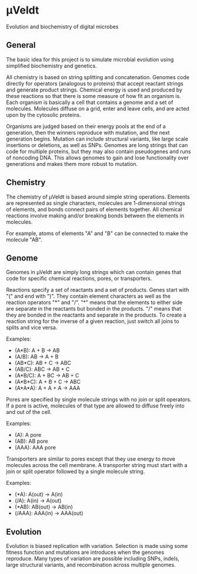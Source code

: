&mu;Veldt
=========

Evolution and biochemistry of digital microbes


General
-------

The basic idea for this project is to simulate microbial evolution using simplified biochemistry and genetics.

All chemistry is based on string splitting and concatenation.  Genomes code directly for operators (analogous to proteins) that accept reactant strings and generate product strings.  Chemical energy is used and produced by these reactions so that there is some measure of how fit an organism is.  Each organism is basically a cell that contains a genome and a set of molecules.  Molecules diffuse on a grid, enter and leave cells, and are acted upon by the cytosolic proteins.

Organisms are judged based on their energy pools at the end of a generation, then the winners reproduce with mutation, and the next generation begins.  Mutation can include structural variants, like large scale insertions or deletions, as well as SNPs.  Genomes are long strings that can code for multiple proteins, but they may also contain pseudogenes and runs of noncoding DNA.  This allows genomes to gain and lose functionality over generations and makes them more robust to mutation.


Chemistry
---------

The chemistry of &mu;Veldt is based around simple string operations.  Elements are represented as single characters, molecules are 1-dimensional strings of elements, and bonds connect pairs of elements together.  All chemical reactions involve making and/or breaking bonds between the elements in molecules.

For example, atoms of elements "A" and "B" can be connected to make the molecule "AB".


Genome
------

Genomes in &mu;Veldt are simply long strings which can contain genes that code for specific chemical reactions, pores, or transporters.

Reactions specify a set of reactants and a set of products.  Genes start with "(" and end with ")".  They contain element characters as well as the reaction operators "\*" and "/".  "\*" means that the elements to either side are separate in the reactants but bonded in the products.  "/" means that they are bonded in the reactants and separate in the products.  To create a reaction string for the inverse of a given reaction, just switch all joins to splits and vice versa.

Examples:

* (A\*B): A + B -> AB
* (A/B): AB -> A + B
* (AB\*C): AB + C -> ABC
* (AB/C): ABC -> AB + C
* (A\*B/C): A + BC -> AB + C
* (A\*B\*C): A + B + C -> ABC
* (A\*A\*A): A + A + A -> AAA

Pores are specified by single molecule strings with no join or split operators.  If a pore is active, molecules of that type are allowed to diffuse freely into and out of the cell.

Examples:

* (A): A pore
* (AB): AB pore
* (AAA): AAA pore

Transporters are similar to pores except that they use energy to move molecules across the cell membrane.  A transporter string must start with a join or split operator followed by a single molecule string.

Examples:

* (\*A): A(out) -> A(in)
* (/A): A(in) -> A(out)
* (\*AB): AB(out) -> AB(in)
* (/AAA): AAA(in) -> AAA(out)


Evolution
---------

Evolution is biased replication with variation.  Selection is made using some fitness function and mutations are introduces when the genomes reproduce.  Many types of variation are possible including SNPs, indels, large structural variants, and recombination across multiple genomes.

